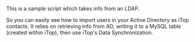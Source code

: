 This is a sample script which takes info from an LDAP. 

So you can easily see how to import users in your Active Directory as iTop contacts. 
It relies on retrieving info from AD, writing it to a MySQL table (created within iTop), then use iTop's Data Synchronization.
